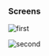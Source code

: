 ### Screens

![first](https://github.com/FelipeNasci/reactNativeApp/blob/master/Exercise%201/images/Screen%201.png?raw=true)

![second](https://github.com/FelipeNasci/reactNativeApp/blob/master/Exercise%201/images/Screen%202.png?raw=true)